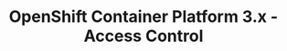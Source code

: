 ---
permalink: /product-documents/openshift-container-platform-3/nist-800-53/ac/
layout: control_response
title: OpenShift Container Platform 3.x - Access Control
category: Product Documents
lead: |
  Control responses for NIST 800-53 rev4.
subnav:
  data: components.openshift-container-platform-3.policies.AC-Access_Control.component
  href: ['#%', control_key]
  text: control_key
product_info:
  name: OpenShift Container Platform 3.x
  opencontrol_component: openshift-container-platform-3
  control_family: AC-Access_Control
---